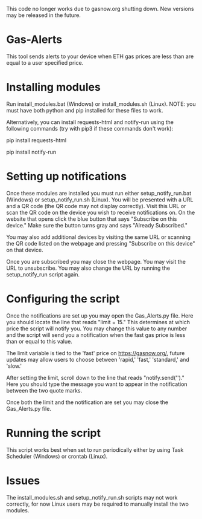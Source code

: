 This code no longer works due to gasnow.org shutting down. New versions may be released in the future.

# Gas-Alerts
This tool sends alerts to your device when ETH gas prices are less than are equal to a user specified price.

# Installing modules
Run install_modules.bat (Windows) or install_modules.sh (Linux). NOTE: you must have both python and pip installed for these files to work.

Alternatively, you can install requests-html and notify-run using the following commands (try with pip3 if these commands don't work):

pip install requests-html

pip install notify-run

# Setting up notifications
Once these modules are installed you must run either setup_notify_run.bat (Windows) or setup_notify_run.sh (Linux). You will be presented with a URL and a QR code (the QR code may not display correctly). Visit this URL or scan the QR code on the device you wish to receive notifications on. On the website that opens click the blue button that says "Subscribe on this device." Make sure the button turns gray and says "Already Subscribed." 

You may also add additional devices by visiting the same URL or scanning the QR code listed on the webpage and pressing "Subscribe on this device" on that device.

Once you are subscribed you may close the webpage. You may visit the URL to unsubscribe. You may also change the URL by running the setup_notify_run script again.

# Configuring the script
Once the notifications are set up you may open the Gas_Alerts.py file. Here you should locate the line that reads "limit = 15." This determines at which price the script will notify you. You may change this value to any number and the script will send you a notification when the fast gas price is less than or equal to this value.

The limit variable is tied to the 'fast' price on https://gasnow.org/, future updates may allow users to choose between 'rapid,' 'fast,' 'standard,' and 'slow.'

After setting the limit, scroll down to the line that reads "notify.send('')." Here you should type the message you want to appear in the notification between the two quote marks.

Once both the limit and the notification are set you may close the Gas_Alerts.py file.

# Running the script
This script works best when set to run periodically either by using Task Scheduler (Windows) or crontab (Linux).

# Issues
The install_modules.sh and setup_notify_run.sh scripts may not work correctly, for now Linux users may be required to manually install the two modules.
